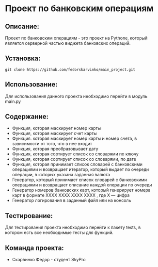 # **Проект по банковским операциям**

## Описание:

Проект по банковским операциям - это проект на Pythone, который является серверной частью виджета банковских операций.

## Установка:
```
git clone https://github.com/fedorskarvinko/main_project.git
```

## Использование:
Для использования данного проекта необходимо перейти в модуль main.py 

## Содержание:

* Функция, которая маскирует номер карты
* Функция, которая маскирует счет карты
* Функция. которая маскирует номер карты и номер счета, в зависимости от того, что в нее входит
* Функция, которая преобразовывает дату
* Функция, которая сортирует список со словарями по ключу
* Функция, которая сортирует список со словарями, по дате
* Функция, которая принимает список словарей с банковскими операциями и возвращает итератор,
который выдает по очереди операции, в которых указана заданная валюта
* Генератор, который принимает список словарей с банковскими операциями
и возвращает описание каждой операции по очереди
* Генератор номеров банковских карт, который генерирует номера карт в формате
XXXX XXXX XXXX XXXX , где X — цифра
* Генератор логирования в заданный файл или на консоль

## Тестирование:
Для тестирования проекта необходимо перейти к пакету tests,
в котором есть все необходимые тесты для функций.


## Команда проекта:
* Скарвинко Федор - студент SkyPro